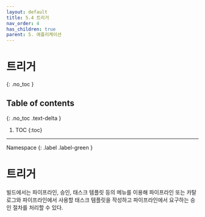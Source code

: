 ```yaml
---
layout: default
title: 5.4 트리거
nav_order: 4
has_children: true
parent: 5. 애플리케이션
---
```


# 트리거
{: .no_toc }

## Table of contents
{: .no_toc .text-delta }

1. TOC
{:toc}

---

<div class="code-example" markdown="1">
Namespace
{: .label .label-green }
</div>

# 트리거

빌드에서는 파이프라인, 승인, 태스크 템플릿 등의 메뉴를 이용해 파이프라인 또는 카탈로그와 파이프라인에서 사용할 태스크 템플릿을 작성하고 파이프라인에서 요구하는 승인 절차를 처리할 수 있다.